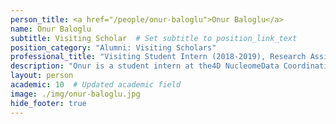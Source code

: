 ```yaml
---
person_title: <a href="/people/onur-baloglu">Onur Baloglu</a>
name: Onur Baloglu
subtitle: Visiting Scholar  # Set subtitle to position_link_text
position_category: "Alumni: Visiting Scholars"
professional_title: "Visiting Student Intern (2018-2019), Research Assistant and PhD Candidate at METU, Ankara"
description: "Onur is a student intern at the4D NucleomeData Coordination and Integration Centerled by Park Lab at DBMI.He is currently a PhD candidate and reseach assistant at the Biology Department of Middle East Technical University in Ankara, TURKEY. His ongoing research topic is \" Combination and Interpratation of Different Kind of Human and Chimp Brain Data Sets\"."
layout: person
academic: 10  # Updated academic field
image: ./img/onur-baloglu.jpg
hide_footer: true
---
```

